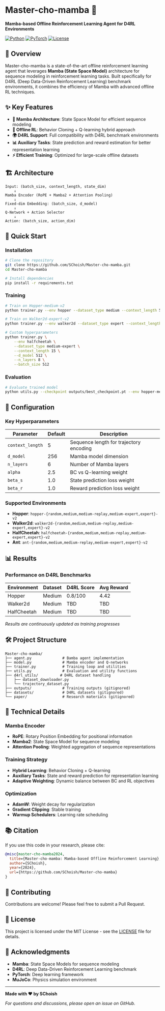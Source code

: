 # Master-cho-mamba 🚀

**Mamba-based Offline Reinforcement Learning Agent for D4RL Environments**

[![Python](https://img.shields.io/badge/Python-3.8+-blue.svg)](https://www.python.org/downloads/)
[![PyTorch](https://img.shields.io/badge/PyTorch-2.0+-red.svg)](https://pytorch.org/)
[![License](https://img.shields.io/badge/License-MIT-green.svg)](LICENSE)

## 📖 Overview

Master-cho-mamba is a state-of-the-art offline reinforcement learning agent that leverages **Mamba (State Space Model)** architecture for sequence modeling in reinforcement learning tasks. Built specifically for D4RL (Deep Data-Driven Reinforcement Learning) benchmark environments, it combines the efficiency of Mamba with advanced offline RL techniques.

## ✨ Key Features

- **🦎 Mamba Architecture**: State Space Model for efficient sequence modeling
- **🎯 Offline RL**: Behavior Cloning + Q-learning hybrid approach
- **🌍 D4RL Support**: Full compatibility with D4RL benchmark environments
- **📊 Auxiliary Tasks**: State prediction and reward estimation for better representation learning
- **⚡ Efficient Training**: Optimized for large-scale offline datasets

## 🏗️ Architecture

```
Input: (batch_size, context_length, state_dim)
    ↓
Mamba Encoder (RoPE + Mamba2 + Attention Pooling)
    ↓
Fixed-dim Embedding: (batch_size, d_model)
    ↓
Q-Network + Action Selector
    ↓
Action: (batch_size, action_dim)
```

## 🚀 Quick Start

### Installation

```bash
# Clone the repository
git clone https://github.com/SChoish/Master-cho-mamba.git
cd Master-cho-mamba

# Install dependencies
pip install -r requirements.txt
```

### Training

```bash
# Train on Hopper-medium-v2
python trainer.py --env hopper --dataset_type medium --context_length 5

# Train on Walker2d-expert-v2
python trainer.py --env walker2d --dataset_type expert --context_length 10

# Custom hyperparameters
python trainer.py \
    --env halfcheetah \
    --dataset_type medium-expert \
    --context_length 15 \
    --d_model 512 \
    --n_layers 8 \
    --batch_size 512
```

### Evaluation

```bash
# Evaluate trained model
python utils.py --checkpoint outputs/best_checkpoint.pt --env hopper-medium-v2
```

## 🔧 Configuration

### Key Hyperparameters

| Parameter | Default | Description |
|-----------|---------|-------------|
| `context_length` | 5 | Sequence length for trajectory encoding |
| `d_model` | 256 | Mamba model dimension |
| `n_layers` | 6 | Number of Mamba layers |
| `alpha` | 2.5 | BC vs Q-learning weight |
| `beta_s` | 1.0 | State prediction loss weight |
| `beta_r` | 1.0 | Reward prediction loss weight |

### Supported Environments

- **Hopper**: `hopper-{random,medium,medium-replay,medium-expert,expert}-v2`
- **Walker2d**: `walker2d-{random,medium,medium-replay,medium-expert,expert}-v2`
- **HalfCheetah**: `halfcheetah-{random,medium,medium-replay,medium-expert,expert}-v2`
- **Ant**: `ant-{random,medium,medium-replay,medium-expert,expert}-v2`

## 📊 Results

### Performance on D4RL Benchmarks

| Environment | Dataset | D4RL Score | Avg Reward |
|-------------|---------|------------|------------|
| Hopper | Medium | 0.8/100 | 4.42 |
| Walker2d | Medium | TBD | TBD |
| HalfCheetah | Medium | TBD | TBD |

*Results are continuously updated as training progresses*

## 🛠️ Project Structure

```
Master-cho-mamba/
├── agent.py              # Bamba agent implementation
├── model.py              # Mamba encoder and Q-networks
├── trainer.py            # Training loop and utilities
├── utils.py              # Evaluation and utility functions
├── d4rl_utils/          # D4RL dataset handling
│   ├── dataset_downloader.py
│   └── trajectory_dataset.py
├── outputs/              # Training outputs (gitignored)
├── datasets/             # D4RL datasets (gitignored)
└── paper/                # Research materials (gitignored)
```

## 🔬 Technical Details

### Mamba Encoder
- **RoPE**: Rotary Position Embedding for positional information
- **Mamba2**: State Space Model for sequence modeling
- **Attention Pooling**: Weighted aggregation of sequence representations

### Training Strategy
- **Hybrid Learning**: Behavior Cloning + Q-learning
- **Auxiliary Tasks**: State and reward prediction for representation learning
- **Adaptive Weighting**: Dynamic balance between BC and RL objectives

### Optimization
- **AdamW**: Weight decay for regularization
- **Gradient Clipping**: Stable training
- **Warmup Schedulers**: Learning rate scheduling

## 📚 Citation

If you use this code in your research, please cite:

```bibtex
@misc{master-cho-mamba2024,
  title={Master-cho-mamba: Mamba-based Offline Reinforcement Learning},
  author={SChoish},
  year={2024},
  url={https://github.com/SChoish/Master-cho-mamba}
}
```

## 🤝 Contributing

Contributions are welcome! Please feel free to submit a Pull Request.

## 📄 License

This project is licensed under the MIT License - see the [LICENSE](LICENSE) file for details.

## 🙏 Acknowledgments

- **Mamba**: State Space Models for sequence modeling
- **D4RL**: Deep Data-Driven Reinforcement Learning benchmark
- **PyTorch**: Deep learning framework
- **MuJoCo**: Physics simulation environment

---

**Made with ❤️ by SChoish**

*For questions and discussions, please open an issue on GitHub.*
